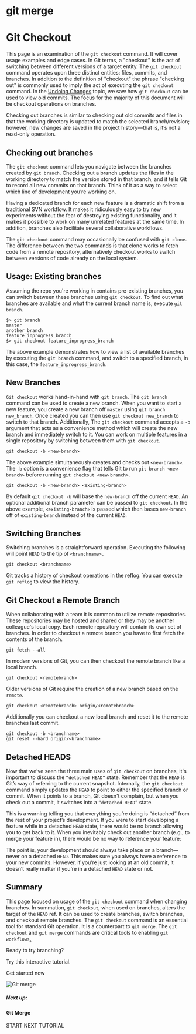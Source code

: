 # git merge

# Git Checkout

 

This page is an examination of the `git checkout` command. It will cover usage examples and edge cases. In Git terms, a "checkout" is the act of switching between different versions of a target entity. The `git checkout` command operates upon three distinct entities: files, commits, and branches. In addition to the definition of "checkout" the phrase "checking out" is commonly used to imply the act of executing the `git checkout` command. In the [Undoing Changes](https://www.atlassian.com/git/tutorials/undoing-changes) topic, we saw how `git checkout` can be used to view old commits. The focus for the majority of this document will be checkout operations on branches.

Checking out branches is similar to checking out old commits and files in that the working directory is updated to match the selected branch/revision; however, new changes are saved in the project history—that is, it’s not a read-only operation.

## Checking out branches

The `git checkout` command lets you navigate between the branches created by `git branch`. Checking out a branch updates the files in the working directory to match the version stored in that branch, and it tells Git to record all new commits on that branch. Think of it as a way to select which line of development you’re working on.

Having a dedicated branch for each new feature is a dramatic shift from a traditional SVN workflow. It makes it ridiculously easy to try new experiments without the fear of destroying existing functionality, and it makes it possible to work on many unrelated features at the same time. In addition, branches also facilitate several collaborative workflows.

The `git checkout` command may occasionally be confused with `git clone`. The difference between the two commands is that clone works to fetch code from a remote repository, alternatively checkout works to switch between versions of code already on the local system.

## Usage: Existing branches

Assuming the repo you're working in contains pre-existing branches, you can switch between these branches using `git checkout`. To find out what branches are available and what the current branch name is, execute `git branch`.

```
$> git branch 
master 
another_branch 
feature_inprogress_branch 
$> git checkout feature_inprogress_branch
```

The above example demonstrates how to view a list of available branches by executing the `git branch` command, and switch to a specified branch, in this case, the `feature_inprogress_branch`.

## New Branches

`Git checkout` works hand-in-hand with `git branch`. The `git branch` command can be used to create a new branch. When you want to start a new feature, you create a new branch off `master` using `git branch new_branch`. Once created you can then use `git checkout new_branch` to switch to that branch. Additionally, The `git checkout` command accepts a `-b` argument that acts as a convenience method which will create the new branch and immediately switch to it. You can work on multiple features in a single repository by switching between them with `git checkout`.

```
git checkout -b <new-branch>
```

The above example simultaneously creates and checks out `<new-branch>`. The `-b` option is a convenience flag that tells Git to run `git branch <new-branch>` before running `git checkout <new-branch>`.

```
git checkout -b <new-branch> <existing-branch>
```

By default `git checkout -b` will base the `new-branch` off the current `HEAD`. An optional additional branch parameter can be passed to `git checkout`. In the above example, `<existing-branch>` is passed which then bases `new-branch` off of `existing-branch` instead of the current `HEAD`.

## Switching Branches

Switching branches is a straightforward operation. Executing the following will point `HEAD` to the tip of `<branchname>.`

```
git checkout <branchname>
```

Git tracks a history of checkout operations in the reflog. You can execute `git reflog` to view the history.

## Git Checkout a Remote Branch

When collaborating with a team it is common to utilize remote repositories. These repositories may be hosted and shared or they may be another colleague's local copy. Each remote repository will contain its own set of branches. In order to checkout a remote branch you have to first fetch the contents of the branch.

```
git fetch --all
```

In modern versions of Git, you can then checkout the remote branch like a local branch.

```
git checkout <remotebranch>
```

Older versions of Git require the creation of a new branch based on the `remote`.

```
git checkout <remotebranch> origin/<remotebranch>
```

Additionally you can checkout a new local branch and reset it to the remote branches last commit.

```
git checkout -b <branchname>
git reset --hard origin/<branchname>
```

## Detached HEADS

Now that we’ve seen the three main uses of `git checkout` on branches, it's important to discuss the `“detached HEAD”` state. Remember that the `HEAD` is Git’s way of referring to the current snapshot. Internally, the `git checkout` command simply updates the `HEAD` to point to either the specified branch or commit. When it points to a branch, Git doesn't complain, but when you check out a commit, it switches into a `“detached HEAD”` state.

This is a warning telling you that everything you’re doing is “detached” from the rest of your project’s development. If you were to start developing a feature while in a detached `HEAD` state, there would be no branch allowing you to get back to it. When you inevitably check out another branch (e.g., to merge your feature in), there would be no way to reference your feature:



The point is, your development should always take place on a branch—never on a detached `HEAD`. This makes sure you always have a reference to your new commits. However, if you’re just looking at an old commit, it doesn’t really matter if you’re in a detached `HEAD` state or not.

## Summary

This page focused on usage of the `git checkout` command when changing branches. In summation, `git checkout`, when used on branches, alters the target of the `HEAD` ref. It can be used to create branches, switch branches, and checkout remote branches. The `git checkout` command is an essential tool for standard Git operation. It is a counterpart to `git merge`. The `git checkout` and `git merge` commands are critical tools to enabling `git workflows`[.](https://www.atlassian.com/git/tutorials/comparing-workflows)

Ready to try branching?

Try this interactive tutorial.

Get started now



![Git merge](https://www.atlassian.com/dam/jcr:389059a7-214c-46a3-bc52-7781b4730301/hero.svg)

##### Next up:

#### Git Merge

START NEXT TUTORIAL